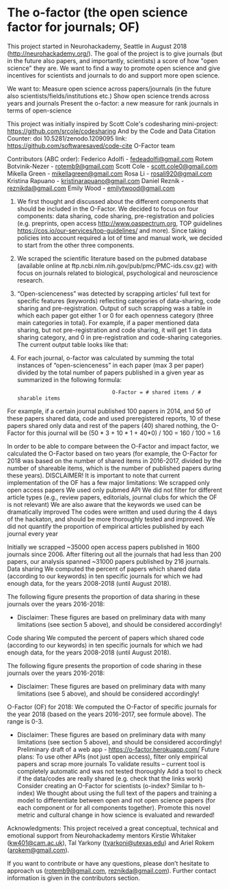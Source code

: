 # The o-factor (the open science factor for journals; OF)
 
This project started in Neurohackademy, Seattle in August 2018 (http://neurohackademy.org/). The goal of the project is to give journals (but in the future also papers, and importantly, scientists) a score of how "open science" they are. We want to find a way to promote open science and give incentives for scientists and journals to do and support more open science.

We want to:
Measure open science across papers/journals (in the future also scientists/fields/institutions etc.)
Show open science trends across years and journals
Present the o-factor: a new measure for rank journals in terms of open-science
 
This project was initially inspired by Scott Cole's codesharing mini-project: https://github.com/srcole/codesharing 
And by the Code and Data Citation Counter: doi 10.5281/zenodo.1209095 link: https://github.com/softwaresaved/code-cite
O-Factor team
 

Contributors (ABC order):
Federico Adolfi - fedeadolfi@gmail.com
Rotem Botvinik-Nezer - rotemb9@gmail.com
Scott Cole - scott.cole0@gmail.com
Mikella Green - mikellagreen@gmail.com
Rosa Li - rosali920@gmail.com
Kristina Rapuano - kristinarapuano@gmail.com
Daniel Reznik - reznikda@gmail.com
Emily Wood - emilytwood@gmail.com
 
1. We first thought and discussed about the different components that should be included in the O-Factor. We decided to focus on four components: data sharing, code sharing, pre-registration and policies (e.g. preprints, open access http://www.oaspectrum.org, TOP guidelines https://cos.io/our-services/top-guidelines/ and more). Since taking policies into account required a lot of time and manual work, we decided to start from the other three components.

2. We scraped the scientific literature based on the pubmed database (available online at ftp.ncbi.nlm.nih.gov/pub/pmc/PMC-ids.csv.gz) with focus on journals related to biological, psychological and neuroscience research. 
 
3. “Open-scienceness” was detected by scrapping articles’ full text for specific features (keywords) reflecting categories of data-sharing, code sharing and pre-registration. Output of such scrapping was a table in which each paper got either 1 or 0 for each openness category (three main categories in total). For example, if a paper mentioned data sharing, but not pre-registration and code sharing, it will get 1 in data sharing category, and 0 in pre-registration and code-sharing categories.
The current output table looks like that:


4. For each journal, o-factor was calculated by summing the total instances of “open-scienceness” in each paper (max 3 per paper) divided by the total number of papers published in a given year as summarized in the following formula:

                                      O-Factor = # shared items / # sharable items

For example, if a certain journal published 100 papers in 2014, and 50 of these papers shared data, code and used preregistered reports, 10 of these papers shared only data and rest of the papers (40) shared nothing, the O-Factor for this journal will be
                                   (50 * 3  +  10 * 1 + 40*0) / 100 = 160 / 100 = 1.6

In order to be able to compare between the O-Factor and impact factor, we calculated the O-Factor based on two years (for example, the O-Factor for 2018 was based on the number of shared items in 2016-2017, divided by the number of shareable items, which is the number of published papers during these years).
DISCLAIMER! It is important to note that current implementation of the OF has a few major limitations:
We scrapped only open access papers
We used only pubmed API
We did not filter for different article types (e.g., review papers, editorials, journal clubs for which the OF is not relevant)
We are also aware that the keywords we used can be dramatically improved
The codes were written and used during the 4 days of the hackaton, and should be more thoroughly tested and improved. 
We did not quantify the proportion of empirical articles published by each journal every year
 
Initially we scrapped ~35000 open access papers published in 1600 journals since 2006. After filtering out all the journals that had less than 200 papers, our analysis spanned ~31000 papers published by 216 journals. 
Data sharing
We computed the percent of papers which shared data (according to our keywords) in ten specific journals for which we had enough data, for the years 2008-2018 (until August 2018).

The following figure presents the proportion of data sharing in these journals over the years 2016-2018:

* Disclaimer: These figures are based on preliminary data with many limitations (see section 5 above), and should be considered accordingly! 

Code sharing
We computed the percent of papers which shared code (according to our keywords) in ten specific journals for which we had enough data, for the years 2008-2018 (until August 2018).

The following figure presents the proportion of code sharing in these journals over the years 2016-2018:
   
* Disclaimer: These figures are based on preliminary data with many limitations (see 5 above), and should be considered accordingly! 

O-Factor (OF) for 2018:
We computed the O-Factor of specific journals for the year 2018 (based on the years 2016-2017, see formule above). The range is 0-3.

* Disclaimer: These figures are based on preliminary data with many limitations (see section 5 above), and should be considered accordingly! 
Preliminary draft of a web app - https://o-factor.herokuapp.com/
Future plans:
To use other APIs (not just open access), filter only empirical papers and scrap more journals
To validate results – current tool is completely automatic and was not tested thoroughly
Add a tool to check if the data/codes are really shared (e.g. check that the links work)
Consider creating an O-Factor for scientists (o-index? Similar to h-index)
We thought about using the full text of the papers and training a model to differentiate between open and not open science papers (for each component or for all components together).
Promote this novel metric and cultural change in how science is evaluated and rewarded!

Acknowledgments: This project received a great conceptual, technical and emotional support from Neurohackademy mentors Kirstie Whitaker (kw401@cam.ac.uk), Tal Yarkony (tyarkoni@utexas.edu) and Ariel Rokem (arokem@gmail.com). 

If you want to contribute or have any questions, please don’t hesitate to approach us (rotemb9@gmail.com, reznikda@gmail.com). Further contact information is given in the contributors section.
